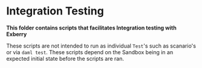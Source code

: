 # Integration Testing

**This folder contains scripts that facilitates Integration testing with Exberry**

These scripts are not intended to run as individual `Test`'s such as scanario's or via `daml test`. These scripts depend on the Sandbox being in an expected initial state before the scripts are ran.